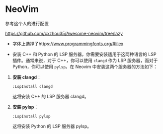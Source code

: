 # NeoVim

参考这个人的进行配置

https://github.com/cxzhou35/Awesome-neovim/tree/lazy

- 字体上选择了https://www.programmingfonts.org/#lilex

- 安装 C++ 和 Python 的 LSP 服务器，你需要安装适用于这两种语言的 LSP 插件。通常来说，对于 C++，你可以使用 `clangd` 作为 LSP 服务器，而对于 Python，你可以使用 `pylsp`。在 Neovim 中安装这两个服务器的方法如下：

1. **安装 clangd**：
   
   ```
   :LspInstall clangd
   ```

   这将安装 C++ 的 LSP 服务器 clangd。

2. **安装 pylsp**：

   ```
   :LspInstall pylsp
   ```

   这将安装 Python 的 LSP 服务器 pylsp。

